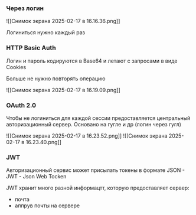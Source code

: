 ### Через логин

![[Снимок экрана 2025-02-17 в 16.16.36.png]]

Логиниться нужно каждый раз

### HTTP Basic Auth

Логин и пароль кодируются в Base64 и летают с запросами в виде Cookies

Больше не нужно повторять операцию

![[Снимок экрана 2025-02-17 в 16.19.09.png]]

### OAuth 2.0

Чтобы не логиниться для каждой сессии предоставляется центральный авторизационный сервер.
Основано на гугле и др (логин через гугл)

![[Снимок экрана 2025-02-17 в 16.23.52.png]]
![[Снимок экрана 2025-02-17 в 16.23.40.png]]

### JWT

Авторизационный сервис может присылать токены в формате JSON - JWT - Json Web Tocken

JWT хранит много разной информацтт, которую предоставляет сервер:
- почта
- аппрув почты на сервере